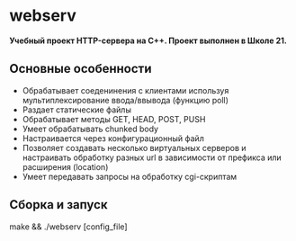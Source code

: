 # webserv

**Учебный проект HTTP-сервера на C++. Проект выполнен в Школе 21.**

## Основные особенности

- Обрабатывает соеденинения с клиентами используя мультиплексирование ввода/ввывода (функцию poll)
- Раздает статические файлы
- Обрабатывает методы GET, HEAD, POST, PUSH
- Умеет обрабатывать chunked body
- Настраивается через конфигурационный файл
- Позволяет создавать несколько виртуальных серверов и настраивать обработку разных url в зависимости от префикса или расширения (location)
- Умеет передавать запросы на обработку cgi-скриптам

## Сборка и запуск

make && ./webserv [config_file]
